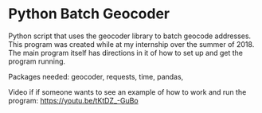 # Python Batch Geocoder
Python script that uses the geocoder library to batch geocode addresses.
This program was created while at my internship over the summer of 2018.
The main program itself has directions in it of how to set up and get the program running.

Packages needed:
  geocoder,
  requests,
  time,
  pandas,

Video if if someone wants to see an example of how to work and run the program: https://youtu.be/tKtDZ_-GuBo
